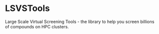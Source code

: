 # LSVSTools
Large Scale Virtual Screening Tools - the library to help you screen billions of compounds on HPC clusters.
